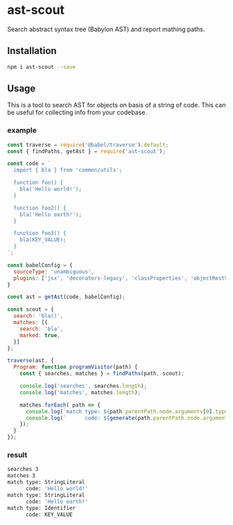 # ast-scout
Search abstract syntax tree (Babylon AST) and report mathing paths.

## Installation

```sh
npm i ast-scout --save
```

## Usage

This is a tool to search AST for objects on basis of a string of code. This can be useful for collecting info from your codebase.

### example

```js
const traverse = require('@babel/traverse').default;
const { findPaths, getAst } = require('ast-scout');

const code = `
  import { bla } from 'common/utils';

  function foo() {
    bla('Hello world!');
  }

  function foo2() {
    bla('Hello earth!');
  }

  function foo3() {
    bla(KEY_VALUE);
  }
`;

const babelConfig = {
  sourceType: 'unambiguous',
  plugins: ['jsx', 'decorators-legacy', 'classProperties', 'objectRestSpread'],
}

const ast = getAst(code, babelConfig);

const scout = {
  search: 'bla()',
  matches: [{
    search: 'bla',
    marked: true,
  }]
};

traverse(ast, {
  Program: function programVisitor(path) {
    const { searches, matches } = findPaths(path, scout);

    console.log('searches', searches.length);
    console.log('matches', matches.length);

    matches.forEach( path => {
      console.log(`match type: ${path.parentPath.node.arguments[0].type}`);
      console.log(`      code: ${generate(path.parentPath.node.arguments[0]).code}`);
    });
  }
});

```

### result

```sh
searches 3
matches 3
match type: StringLiteral
      code: 'Hello world!'
match type: StringLiteral
      code: 'Hello earth!'
match type: Identifier
      code: KEY_VALUE
```
